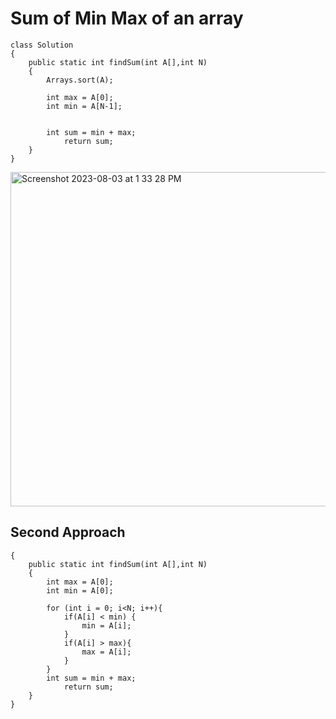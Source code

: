 # Sum of Min Max of an array 
```
class Solution
{ 
    public static int findSum(int A[],int N) 
    {
        Arrays.sort(A);
        
        int max = A[0]; 
        int min = A[N-1];
        
    
        int sum = min + max; 
            return sum;
    }
}

```
<img width="535" alt="Screenshot 2023-08-03 at 1 33 28 PM" src="https://github.com/Abhi-Codehub/DSA-/assets/111800760/bfcfab61-6391-47e7-b0ca-c24492d81833">

## Second Approach 
``` class Solution
{ 
    public static int findSum(int A[],int N) 
    {
        int max = A[0]; 
        int min = A[0];
        
        for (int i = 0; i<N; i++){
            if(A[i] < min) {
                min = A[i];
            }
            if(A[i] > max){
                max = A[i];
            }
        }
        int sum = min + max; 
            return sum;
    }
}
```
